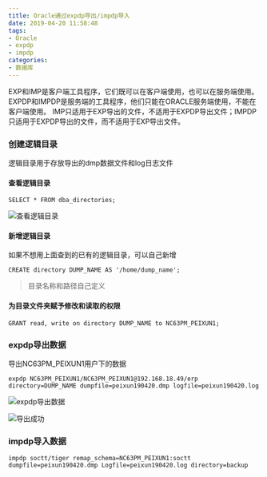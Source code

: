 ```yaml
---
title: Oracle通过expdp导出/impdp导入
date: 2019-04-20 11:58:48
tags:
- Oracle
- expdp
- impdp
categories:
- 数据库
---
```


EXP和IMP是客户端工具程序，它们既可以在客户端使用，也可以在服务端使用。
EXPDP和IMPDP是服务端的工具程序，他们只能在ORACLE服务端使用，不能在客户端使用。
IMP只适用于EXP导出的文件，不适用于EXPDP导出文件；IMPDP只适用于EXPDP导出的文件，而不适用于EXP导出文件。

### 创建逻辑目录

逻辑目录用于存放导出的dmp数据文件和log日志文件

#### 查看逻辑目录

```
SELECT * FROM dba_directories;
```

<!-- more -->

![查看逻辑目录](TIM20190420121004.png)

#### 新增逻辑目录

如果不想用上面查到的已有的逻辑目录，可以自己新增

```
CREATE directory DUMP_NAME AS '/home/dump_name';
```

> 目录名称和路径自己定义

#### 为目录文件夹赋予修改和读取的权限

```
GRANT read, write on directory DUMP_NAME to NC63PM_PEIXUN1;
```
### expdp导出数据

导出NC63PM_PEIXUN1用户下的数据

```
expdp NC63PM_PEIXUN1/NC63PM_PEIXUN1@192.168.18.49/erp directory=DUMP_NAME dumpfile=peixun190420.dmp logfile=peixun190420.log
```

![expdp导出数据](TIM20190420120602.png)

![导出成功](TIM20190420123152.png)

### impdp导入数据

```
impdp soctt/tiger remap_schema=NC63PM_PEIXUN1:soctt  dumpfile=peixun190420.dmp Logfile=peixun190420.log directory=backup
```
